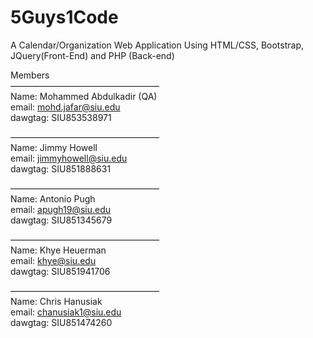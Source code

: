 # 5Guys1Code
A Calendar/Organization Web Application Using HTML/CSS, Bootstrap, JQuery(Front-End) and PHP (Back-end)

Members <br>
————————————————— <br>
Name: Mohammed Abdulkadir (QA)<br>
email: mohd.jafar@siu.edu <br>
dawgtag: SIU853538971 <br>

————————————————— <br>
Name: Jimmy Howell <br>
email: jimmyhowell@siu.edu <br>
dawgtag: SIU851888631 <br>

————————————————— <br>
Name: Antonio Pugh <br>
email: apugh19@siu.edu <br>
dawgtag: SIU851345679 <br>

————————————————— <br>
Name: Khye Heuerman <br>
email: khye@siu.edu <br>
dawgtag: SIU851941706 <br>

————————————————— <br>
Name: Chris Hanusiak <br>
email: chanusiak1@siu.edu <br>
dawgtag: SIU851474260 <br>
